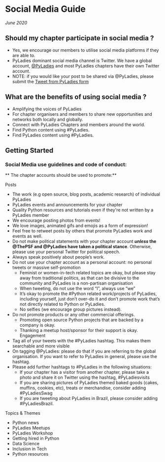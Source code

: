 # Social Media Guide
_June 2020_


## Should my chapter participate in social media ?

- Yes, we encourage our members to utilise social media platforms if they are able to.
- PyLadies dominant social media channel is Twitter. We have a global account, [@PyLadies](https://twitter.com/pyladies) and most PyLadies chapters have their own Twitter
account. 
- NOTE: if you would like your post to be shared via @PyLadies, please submit the [Tweet from PyLadies form](https://docs.google.com/forms/d/e/1FAIpQLSdHpN0awyxlzKVgxpBhJgcOtqFymp_Lrs_DO_ueHO8fB0hcCw/viewform)

## What are the benefits of using social media ?

- Amplifying the voices of PyLadies
- For chapter organisers and members to share new opportunities and networks both locally and globally.
- Connect with PyLadies Chapters and members around the world.
- Find Python content using #PyLadies.
- Find PyLadies content using #PyLadies.

## Getting Started

### Social Media use guidelines and code of conduct:

** The chapter accounts should be used to promote:**

Posts
- The work (e.g open source, blog posts, academic research) of individual PyLadies
- PyLadies events and announcements for your chapter
- Quality Python resources and tutorials even if they're not written by a PyLadies member
- We encourage posting photos from events!
- We love images, animated gifs and emojis as a form of expression!
- Feel free to retweet posts by others that promote PyLadies work and events as well.
- Do not make political statements with your chapter account **_unless_ the @ThePSF and @PyLadies have taken a political stance**. Otherwise, please use your personal
Twitter for political speech.
- Always speak positively about people’s work.
- Do not use your chapter account as a personal account: no personal tweets or massive
self-promotion
   - Feminist or women-in-tech related topics are okay, but please stay away from
traditional politics, as that can be divisive to the community and PyLadies is a
non-partisan organisation
   - When tweeting, do not use the word “I”, always use “we”
   - It’s okay to promote the #Python related work/projects of PyLadies, including
yourself, just don’t over-do it and don’t promote work that’s not directly related
to Python or PyLadies.
  - No selfies (we encourage group pictures instead).
- Do not promote products or any other commercial offerings.
  -  Promoting open source Python projects that are backed by a company is okay.
  -  Thanking a meetup host/sponsor for their support is okay.
Engagement
- Tag all of your tweets with the #PyLadies hashtag. This makes them searchable and more visible
- On tagging @PyLadies: please do that if you are referring to the global organisation. If you want to refer to PyLadies in general, please use the hashtag.
-  Please add further hashtags to #PyLadies in the following situations:
   - If your chapter has a visitor from another chapter, please take a photo and share
it on Twitter using the hashtag, #PyLadiesvisits
   - If you are sharing pictures of PyLadies themed baked goods (cakes, muffins,
cookies, etc), treats or merchandise, consider adding #PyLadiesSwag
   - If you are tweeting about PyLadies in Brazil, please consider adding #PyLadiesBrazil.
    

Topics & Themes
- Python news
- PyLadies Meetups
- PyLadies Workshop
- Getting hired in Python
- Data Science
- Inclusion in Tech
- Python resources
